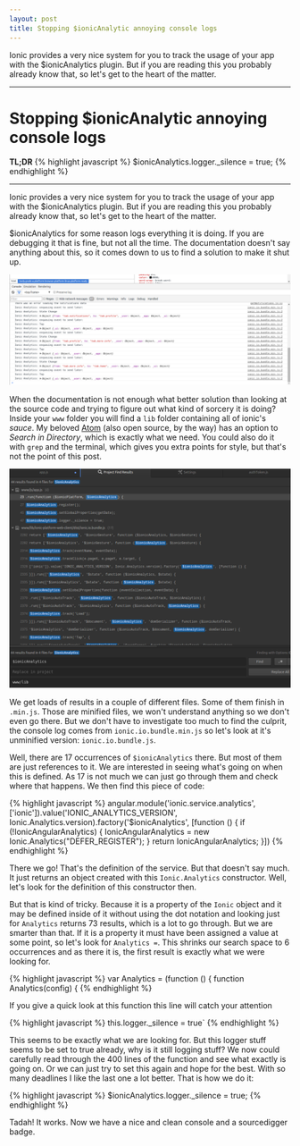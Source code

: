 ```yaml
---
layout: post
title: Stopping $ionicAnalytic annoying console logs
---
```


Ionic provides a very nice system for you to track the usage of your app with the $ionicAnalytics plugin. But if you are reading this you probably already know that, so let's get to the heart of the matter.

---


# Stopping $ionicAnalytic annoying console logs
**TL;DR**
{% highlight javascript %}
	$ionicAnalytics.logger._silence  = true;
{% endhighlight %}

---


Ionic provides a very nice system for you to track the usage of your app with the $ionicAnalytics plugin. But if you are reading this you probably already know that, so let's get to the heart of the matter.

$ionicAnalytics for some reason logs everything it is doing. If you are debugging it that is fine, but not all the time. The documentation doesn't say anything about this, so it comes down to us to find a solution to make it shut up.


![$ionicAnalytics logs](../images/ionicAnalyticsLogs.png)


When the documentation is not enough what better solution than looking at the source code and trying to figure out what kind of sorcery it is doing? Inside your `www` folder you will find a `lib` folder containing all of ionic's *sauce*. My beloved [Atom](https://atom.io/) (also open source, by the way) has an option to *Search in Directory*, which is exactly what we need. You could also do it with `grep` and the terminal, which gives you extra points for style, but that's not the point of this post.


![Folder Search](../images/ionicAnalyticsSearch.png)


We get loads of results in a couple of different files. Some of them finish in `.min.js`.  Those are minified files, we won't understand anything so we don't even go there. But we don't have to investigate too much to find the culprit, the console log comes from `ionic.io.bundle.min.js` so let's look at it's unminified version: `ionic.io.bundle.js`.

 Well, there are 17 occurrences of `$ionicAnalytics` there. But most of them are just references to it. We are interested in seeing what's going on when this is defined. As 17 is not much we can just go through them and check where that happens. We then find this piece of code:


{% highlight javascript %}
  angular.module('ionic.service.analytics', ['ionic']).value('IONIC_ANALYTICS_VERSION', Ionic.Analytics.version).factory('$ionicAnalytics', [function () {
    if (!IonicAngularAnalytics) {
      IonicAngularAnalytics = new Ionic.Analytics("DEFER_REGISTER");
    }
    return IonicAngularAnalytics;
  }])
{% endhighlight %}


There we go! That's the definition of the service. But that doesn't say much. It just returns an object created with this `Ionic.Analytics` constructor. Well, let's look for the definition of this constructor then.


But that is kind of tricky. Because it is a property of the `Ionic` object and it may be defined inside of it without using the dot notation and looking just for `Analytics` returns 73 results, which is a lot to go through. But we are smarter than that. If it is a property it must have been assigned a value at some point, so let's look for `Analytics =`. This shrinks our search space to 6 occurrences and as there it is, the first result is exactly what we were looking for.


{% highlight javascript %}
	var Analytics = (function () {
  function Analytics(config) {
{% endhighlight %}


If you give a quick look at this function this line will catch your attention


{% highlight javascript %}
this.logger._silence = true`
{% endhighlight %}


This seems to be exactly what we are looking for. But this logger stuff seems to be set to true already, why is it still logging stuff? We now could carefully read through the 400 lines of the function and see what exactly is going on. Or we can just try to set this again and hope for the best. With so many deadlines I like the last one a lot better. That is how we do it:

{% highlight javascript %}
	$ionicAnalytics.logger._silence  = true;
{% endhighlight %}

Tadah! It works. Now we have a nice and clean console and a sourcedigger badge.

